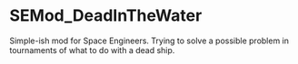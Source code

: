 # SEMod_DeadInTheWater
Simple-ish mod for Space Engineers. Trying to solve a possible problem in tournaments of what to do with a dead ship.
